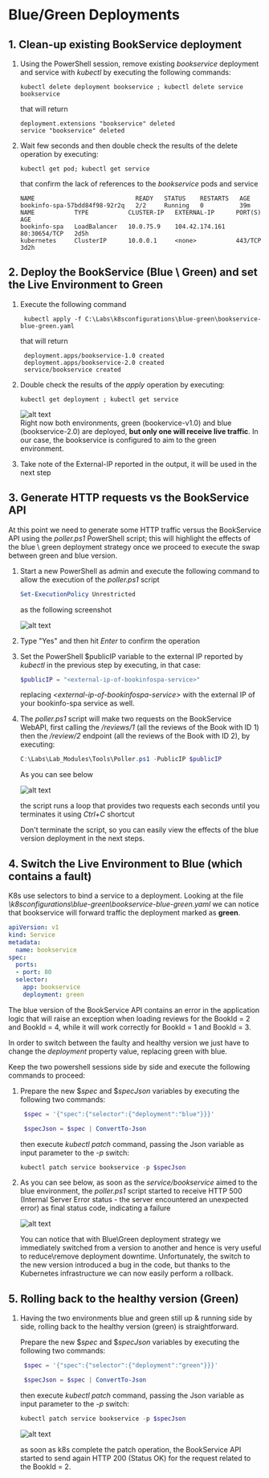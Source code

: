 # Blue/Green Deployments

## 1. Clean-up existing BookService deployment

1. Using the PowerShell session, remove existing _bookservice_ deployment and service with _kubectl_ by executing the following commands:

    ```dos
    kubectl delete deployment bookservice ; kubectl delete service bookservice
    ```

    that will return

    ```plain
    deployment.extensions "bookservice" deleted
    service "bookservice" deleted
    ```

2. Wait few seconds and then double check the results of the delete operation by executing:

    ```dos
    kubectl get pod; kubectl get service
    ```

    that confirm the lack of references to the _bookservice_ pods and service

    ```plain
    NAME                            READY   STATUS    RESTARTS   AGE
    bookinfo-spa-57bdd84f98-92r2q   2/2     Running   0          39m
    NAME           TYPE           CLUSTER-IP   EXTERNAL-IP      PORT(S)        AGE
    bookinfo-spa   LoadBalancer   10.0.75.9    104.42.174.161   80:30654/TCP   2d5h
    kubernetes     ClusterIP      10.0.0.1     <none>           443/TCP        3d2h
    ```

## 2. Deploy the BookService (Blue \ Green) and set the Live Environment to Green

1. Execute the following command

   ```dos
    kubectl apply -f C:\Labs\k8sconfigurations\blue-green\bookservice-blue-green.yaml
   ```

   that will return

   ```plain
    deployment.apps/bookservice-1.0 created
    deployment.apps/bookservice-2.0 created
    service/bookservice created
   ```

2. Double check the results of the _apply_ operation by executing:

     ```dos
    kubectl get deployment ; kubectl get service
    ```

    ![alt text](imgs/mod_02_img_01.png "kubectl output")  
   Right now both environments, green (bookervice-v1.0) and blue (bookservice-2.0) are deployed, **but only one will receive live traffic**. In our case, the bookservice is configured to aim to the green environment.  

3. Take note of the External-IP reported in the output, it will be used in the next step

## 3. Generate HTTP requests vs the BookService API

At this point we need to generate some HTTP traffic versus the BookService API using the _poller.ps1_ PowerShell script; this will highlight the effects of the blue \ green deployment strategy once we proceed to execute the swap between green and blue version.

1. Start a new PowerShell as admin and execute the following command to allow the execution of the _poller.ps1_ script

    ```powershell
    Set-ExecutionPolicy Unrestricted
    ```

    as the following screenshot

    ![alt text](imgs/mod_02_img_02.png "Execution Policy")

2. Type "Yes" and then hit _Enter_ to confirm the operation

3. Set the PowerShell $publicIP variable to the external IP reported by _kubectl_ in the previous step by executing, in that case:

    ```powershell
    $publicIP = "<external-ip-of-bookinfospa-service>"
    ```

    replacing _\<external-ip-of-bookinfospa-service>_ with the external IP of your bookinfo-spa service as well.  

4. The _poller.ps1_ script will make two requests on the BookService WebAPI, first calling the _/reviews/1_ (all the reviews of the Book with ID 1) then the _/review/2_ endpoint (all the reviews of the Book with ID 2), by executing:

    ```powershell
    C:\Labs\Lab_Modules\Tools\Poller.ps1 -PublicIP $publicIP
    ```

    As you can see below  

    ![alt text](imgs/mod_02_img_03.png "Poller execution")

    the script runs a loop that provides two requests each seconds until you terminates it using _Ctrl+C_ shortcut

    Don't terminate the script, so you can easily view the effects of the blue version deployment in the next steps.

## 4. Switch the Live Environment to **Blue** (which contains a fault)

K8s use selectors to bind a service to a deployment. Looking at the file _\k8sconfigurations\blue-green\bookservice-blue-green.yaml_ we can notice that bookservice will forward traffic the deployment marked as **green**.

```yaml
apiVersion: v1
kind: Service
metadata:
  name: bookservice
spec:
  ports:
  - port: 80
  selector:
    app: bookservice
    deployment: green
```

The blue version of the BookService API contains an error in the application logic that will raise an exception when loading reviews for the BookId = 2 and BookId = 4, while it will work correctly for BookId = 1 and BookId = 3.

In order to switch between the faulty and healthy version we just have to change the _deployment_ property value, replacing green with blue.

Keep the two powershell sessions side by side and execute the following commands to proceed:

1. Prepare the new $_spec_ and $_specJson_ variables by executing the following two commands:

   ```powershell
    $spec = '{"spec":{"selector":{"deployment":"blue"}}}'  

    $specJson = $spec | ConvertTo-Json
   ```

   then execute _kubectl_ _patch_ command, passing the Json variable as input parameter to the _-p_ switch:

   ```powershell
   kubectl patch service bookservice -p $specJson
   ```

2. As you can see below, as soon as the _service/bookservice_ aimed to the blue environment, the _poller.ps1_ script started to receive HTTP 500 (Internal Server Error status - the server encountered an unexpected error) as final status code, indicating a failure  

    ![alt text](imgs/mod_02_img_04.png "Poller execution")

    You can notice that with Blue\Green deployment strategy we immediately switched from a version to another and hence is very useful to reduce\remove deployment downtime. Unfortunately, the switch to the new version introduced a bug in the code, but thanks to the Kubernetes infrastructure we can now easily perform a rollback.

## 5. Rolling back to the healthy version (Green)

1. Having the two environments blue and green still up & running side by side, rolling back to the healthy version (green) is straightforward.  

   Prepare the new $_spec_ and $_specJson_ variables by executing the following two commands:

   ```powershell
    $spec = '{"spec":{"selector":{"deployment":"green"}}}'  

    $specJson = $spec | ConvertTo-Json
   ```

   then execute _kubectl_ _patch_ command, passing the Json variable as input parameter to the _-p_ switch:

   ```powershell
   kubectl patch service bookservice -p $specJson
   ```

    ![alt text](imgs/mod_02_img_05.png "Poller execution")

   as soon as k8s complete the patch operation, the BookService API started to send again HTTP 200 (Status OK) for the request related to the BookId = 2.